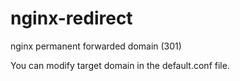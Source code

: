 # nginx-redirect
nginx permanent forwarded domain (301)


You can modify target domain in the default.conf file.

